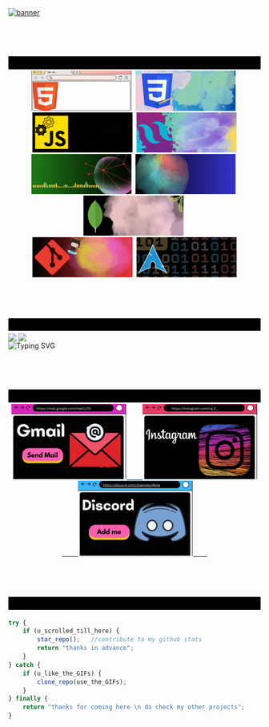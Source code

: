 <a href="https://rajchau.me">
  <img src="./gifs/hey.gif" alt="banner">
</a>

<br><br><br>

<div id="skills">
  <img src="./gifs/code.gif" alt="i code">
  <br>
  <div align="center">
    <img src="./gifs/code/html.gif" alt="html">&nbsp;
    <img src="./gifs/code/css.gif" alt="css">&nbsp;
    <img src="./gifs/code/js.gif" alt="js">&nbsp;
    <img src="./gifs/code/tailwind.gif" alt="tailwind">
    <br>
    <img src="./gifs/code/node.gif" alt="node">&nbsp;
    <img src="./gifs/code/express.gif" alt="express">&nbsp;
    <img src="./gifs/code/mongo.gif" alt="mongoDB">&nbsp;
    <br>
    <img src="./gifs/code/git.gif" alt="git">&nbsp;
    <img src="./gifs/code/arch.gif" alt="arch">
  </div>
</div>

<br><br><br>

<div id="stats">
  <img src="./gifs/misl.gif" alt="miscellaneous">
  <br>
  <div>
    <img height=200 align="center" src="https://github-readme-stats.vercel.app/api?username=sololinux&theme=midnight-purple&show=reviews&hide=contribs" />
    <img height=200 align="center" src="https://github-readme-stats.vercel.app/api/top-langs/?username=sololinux&theme=midnight-purple&langs_count=8&layout=compact" />
  </div>
  <img src="https://readme-typing-svg.demolab.com?font=Space+Mono&weight=500&size=25&duration=1000&pause=500&color=04C7FF&background=000000&multiline=true&random=false&width=830&height=230&lines=%5B%F0%9D%97%BF%F0%9D%97%BC%F0%9D%97%BC%F0%9D%98%81%40%F0%9D%98%80%F0%9D%97%BC%F0%9D%97%B9%F0%9D%97%BC%5D%24+%F0%9D%9A%A0%F0%9D%9A%91%F0%9D%9A%98+%F0%9D%9A%8A%F0%9D%9A%96+%F0%9D%9A%92;%E2%80%8E;%3E%E2%80%8E+%E2%80%8E+%E2%80%8E+backend+developer;%3E%E2%80%8E+%E2%80%8E+%E2%80%8E+node+fetcher;%3E+%E2%80%8E+%E2%80%8E+%E2%80%8Epromise+resolver;%3E%E2%80%8E+%E2%80%8E+%E2%80%8E+git+hubber;%3E%E2%80%8E+%E2%80%8E+%E2%80%8E+student" alt="Typing SVG">
</div>

<br><br><br>

<div id="contact">
  <img src="./gifs/connect.gif" alt="connect me">
  <br>
  <div align="center">
    <a href="mailto:"chauraj345r@gmail.com">
      <img src="./gifs/connect/gmail.gif" alt="Gmail">&emsp;&emsp;
    </a>
    <a href="https://instagram.com/raj.3__">
      <img src="./gifs/connect/ig.gif" alt="Instagram">&emsp;&emsp;
    </a>
    <a href="discordapp.com/users/813709049978945546">
      <img src="./gifs/connect/discord.gif" alt="Discord">&emsp;&emsp;
    </a>
  </div>
</div>

<br><br><br>

<div id="msg">
  <img src="./gifs/msg.gif" alt="message">
  <br>
</div>


```js
try {
    if (u_scrolled_till_here) {
        star_repo();   //contribute to my github stats
        return "thanks in advance";
    }
} catch {
    if (u_like_the_GIFs) {
        clone_repo(use_the_GIFs);
    }
} finally {
    return "thanks for coming here \n do check my other projects";
}
```





